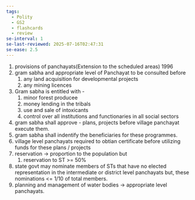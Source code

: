 ```yaml
---
tags:
  - Polity
  - GS2
  - flashcards
  - review
se-interval: 1
se-last-reviewed: 2025-07-16T02:47:31
se-ease: 2.5
---
```

1. provisions of panchayats(Extension to the scheduled areas) 1996
2. gram sabha and appropriate level of Panchayat to be consulted before
	1. any land acquisition for developmental projects
	2. any mining licences
3. Gram sabha is entitled with - 
	1. minor forest producee
	2. money lending in the tribals
	3. use and sale of intoxicants
	4. control over all institutions and functionaries in all social sectors
4. gram sabha shall approve - plans, projects before village panchayat execute them.
5. gram sabha shall indentify the beneficiaries for these programmes.
6. village level panchayats required to obtian certificate before utilizing funds for these plans / projects
7. reservation -> proportion to the population but 
	1. reservation to ST >= 50%
8. state govt may nominate members of STs that have no elected representation in the intermediate or district level panchayats but, these nominations <= 1/10 of total members.
9. planning and management of water bodies -> appropriate level panchayats.